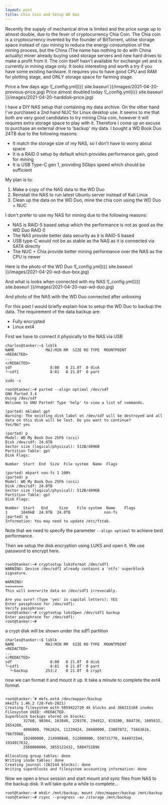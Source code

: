```yaml
---
layout: post
title: Chia Coin and Setup WD Duo
---
```


Recently the supply of mechanical drive is limited and the price surge up to almost double, due to the fever of cryptocurrency Chia Coin. The Chia coin is a cryptocurrency invented by the founder of BitTorrent, utilise storage space instead of cpu mining to reduce the energy consumption of the mining process, but the China (The name has nothing to do with China actually) miner already buying used storage servers and new hard drives to make a profit from it. The coin itself hasn't available for exchange yet and is currently in mining stage only. It looks interesting and worth a try if you have some existing hardware. It requires you to have good CPU and RAM for plotting stage, and ONLY storage space for farming stage.

Price a few days ago
![_config.yml]({{ site.baseurl }}/images/2021-04-20-previous-price.jpg)
Price almost doubled today
![_config.yml]({{ site.baseurl }}/images/2021-04-20-harddisk-price.jpg)


I have a DIY NAS setup that containing my data archive. On the other hand I've purchased a 2nd hand NUC for Linux desktop use. It seems to me that both are very good candidates to try mining Chia coin, however it will requires extra storage space to play with it. Therefore I come up an excuse to purchase an external drive to 'backup' my data. I bought a WD Book Duo 24TB due to the following reasons:
 - It match the storage size of my NAS, so I don't have to worry about space
 - It is a RAID 0 setup by default which provides performance gain, good for mining
 - It is USB Type-C gen 1, providing 5Gbps speed which should be sufficient
 
My plan is to:
 1. Make a copy of the NAS data to the WD Duo
 2. Reinstall the NAS to run latest Ubuntu server instead of Kali Linux
 3. Clean up the data on the WD Duo, mine the chia coin using the WD Duo + NUC
 
I don't prefer to use my NAS for mining due to the following reasons:
 - NAS is RAID-5 based setup which the performance is not as good as the WD Duo RAID 0
 - The NAS provide better data security as it is RAID-5 based
 - USB type-C would not be as stable as the NAS as it is connected via SATA directly
 - The NUC + Chia provide better mining performance over the NAS as the CPU is newer
 
Here is the photo of the WD Duo
![_config.yml]({{ site.baseurl }}/images/2021-04-20-wd-duo-box.jpg)

And what is looks when connected with my NAS
![_config.yml]({{ site.baseurl }}/images/2021-04-20-nas-wd-duo.jpg)

And photo of the NAS with the WD Duo connected after unboxing



 
For this post I would briefly explain how to setup the WD Duo to backup the data. The requirement of the data backup are:
 - Fully encrypted
 - Linux ext4

First we have to connect it physically to the NAS via USB
```
charles@tanker:~$ lsblk                                                                                                                                                                            NAME              MAJ:MIN RM  SIZE RO TYPE  MOUNTPOINT                                                                                                                                             <REDACTED>
...       
</REDACTED>                                                                                    sdf                 8:80   0 21.8T  0 disk                                                                                                                                                         └─sdf1              8:81   0 21.8T  0 part   

sudo -s

root@tanker:~# parted --align optimal /dev/sdf                                                                                                                                                                                                                                                                                                                                                        GNU Parted 3.4                                                                                                                                                                                     Using /dev/sdf                                                                                   
Welcome to GNU Parted! Type 'help' to view a list of commands.                                    

(parted) mklabel gpt
Warning: The existing disk label on /dev/sdf will be destroyed and all data on this disk will be lost. Do you want to continue?
Yes/No? yes          
                                                                                                 (parted) p                                                                                                                                                                                         Model: WD My Book Duo 25F6 (scsi)                                                                                                                                                                  Disk /dev/sdf: 24.0TB                                                                                                                                                                              Sector size (logical/physical): 512B/4096B                                                                                                                                                         Partition Table: gpt                                                                                                                                                                               Disk Flags:                                                                                      
                                                                                                 
Number  Start  End  Size  File system  Name  Flags                                               
                                                                                                 
(parted) mkpart non-fs 1 100%                                                                                                                                                                      (parted) p                                                                                                                                                                                         Model: WD My Book Duo 25F6 (scsi)                                                                                                                                                                  Disk /dev/sdf: 24.0TB                                                                                                                                                                              Sector size (logical/physical): 512B/4096B                                                                                                                                                         Partition Table: gpt                                                                                                                                                                               Disk Flags:                                                                                      
                                                                                                 
Number  Start   End     Size    File system  Name    Flags                                                                                                                                          1      1049kB  24.0TB  24.0TB               non-fs                                                                                                                                                                                                                                                                                                                                                   (parted) q                                                                                                                                                                                         Information: You may need to update /etc/fstab.

``` 

Note that we need to specify the parameter ```--align optimal``` to achieve best performance.

Then we setup the disk encryption using LUKS and open it. We use password to encrypt here.

```

root@tanker:~# cryptsetup luksFormat /dev/sdf1
WARNING: Device /dev/sdf1 already contains a 'ntfs' superblock signature.

WARNING!
========
This will overwrite data on /dev/sdf1 irrevocably.

Are you sure? (Type 'yes' in capital letters): YES
Enter passphrase for /dev/sdf1: 
Verify passphrase: 
root@tanker:~# cryptsetup luksOpen /dev/sdf1 backup
Enter passphrase for /dev/sdf1: 
root@tanker:~#
```
a crypt disk will be shown under the sdf1 partition
```
charles@tanker:~$ lsblk
NAME              MAJ:MIN RM  SIZE RO TYPE  MOUNTPOINT
<REDACTED>
...       
</REDACTED>      
sdf                 8:80   0 21.8T  0 disk  
└─sdf1              8:81   0 21.8T  0 part  
  └─backup        253:2    0 21.8T  0 crypt

```
now we can format it and mount it up. It take a minute to complete the ext4 format.
```

root@tanker:˜# mkfs.ext4 /dev/mapper/backup 
mke2fs 1.46.2 (28-Feb-2021)
Creating filesystem with 5859422720 4k blocks and 366215168 inodes
Filesystem UUID: <REDACTED.
Superblock backups stored on blocks: 
        32768, 98304, 163840, 229376, 294912, 819200, 884736, 1605632, 2654208, 
        4096000, 7962624, 11239424, 20480000, 23887872, 71663616, 78675968, 
        102400000, 214990848, 512000000, 550731776, 644972544, 1934917632, 
        2560000000, 3855122432, 5804752896

Allocating group tables: done                            
Writing inode tables: done                            
Creating journal (262144 blocks): done
Writing superblocks and filesystem accounting information: done         

```

Now we open a tmux session and start mount and sync files from NAS to the backup disk. It will take quite a while to complete...

```root@tanker:~# mkdir /mnt/backup; mount /dev/mapper/backup /mnt/backup
root@tanker:~# rsync --progress -av /storage /mnt/backup
```





